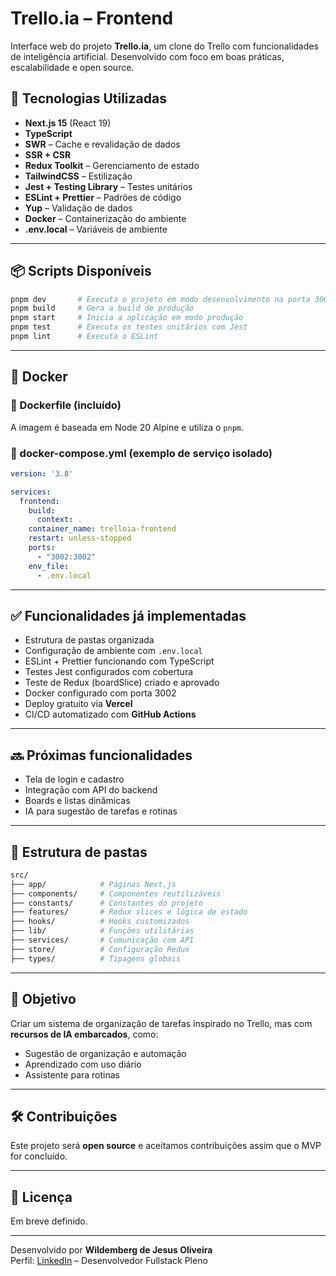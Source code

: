 # Trello.ia – Frontend

Interface web do projeto **Trello.ia**, um clone do Trello com funcionalidades de inteligência artificial. Desenvolvido com foco em boas práticas, escalabilidade e open source.

## 🚀 Tecnologias Utilizadas

- **Next.js 15** (React 19)
- **TypeScript**
- **SWR** – Cache e revalidação de dados
- **SSR + CSR**
- **Redux Toolkit** – Gerenciamento de estado
- **TailwindCSS** – Estilização
- **Jest + Testing Library** – Testes unitários
- **ESLint + Prettier** – Padrões de código
- **Yup** – Validação de dados
- **Docker** – Containerização do ambiente
- **.env.local** – Variáveis de ambiente

---

## 📦 Scripts Disponíveis

```bash
pnpm dev       # Executa o projeto em modo desenvolvimento na porta 3002
pnpm build     # Gera a build de produção
pnpm start     # Inicia a aplicação em modo produção
pnpm test      # Executa os testes unitários com Jest
pnpm lint      # Executa o ESLint
```

---

## 🐳 Docker

### 📁 Dockerfile (incluído)

A imagem é baseada em Node 20 Alpine e utiliza o `pnpm`.

### 📁 docker-compose.yml (exemplo de serviço isolado)

```yaml
version: '3.8'

services:
  frontend:
    build:
      context: .
    container_name: trelloia-frontend
    restart: unless-stopped
    ports:
      - "3002:3002"
    env_file:
      - .env.local
```

---

## ✅ Funcionalidades já implementadas

- Estrutura de pastas organizada
- Configuração de ambiente com `.env.local`
- ESLint + Prettier funcionando com TypeScript
- Testes Jest configurados com cobertura
- Teste de Redux (boardSlice) criado e aprovado
- Docker configurado com porta 3002
- Deploy gratuito via **Vercel**
- CI/CD automatizado com **GitHub Actions**

---

## 🔜 Próximas funcionalidades

- Tela de login e cadastro
- Integração com API do backend
- Boards e listas dinâmicas
- IA para sugestão de tarefas e rotinas

---

## 📁 Estrutura de pastas

```bash
src/
├── app/            # Páginas Next.js
├── components/     # Componentes reutilizáveis
├── constants/      # Constantes do projeto
├── features/       # Redux slices e lógica de estado
├── hooks/          # Hooks customizados
├── lib/            # Funções utilitárias
├── services/       # Comunicação com API
├── store/          # Configuração Redux
├── types/          # Tipagens globais
```

---

## 🧠 Objetivo

Criar um sistema de organização de tarefas inspirado no Trello, mas com **recursos de IA embarcados**, como:

- Sugestão de organização e automação
- Aprendizado com uso diário
- Assistente para rotinas

---

## 🛠️ Contribuições

Este projeto será **open source** e aceitamos contribuições assim que o MVP for concluído.

---

## 📄 Licença

Em breve definido.

---

Desenvolvido por **Wildemberg de Jesus Oliveira**  
Perfil: [LinkedIn](https://www.linkedin.com/in/wildemberg-de-jesus-oliveira/) – Desenvolvedor Fullstack Pleno

